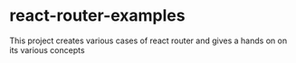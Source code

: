 # react-router-examples
This project creates various cases of react router and gives a hands on on its various concepts
